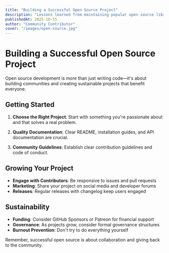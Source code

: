 ```yaml
---
title: "Building a Successful Open Source Project"
description: "Lessons learned from maintaining popular open source libraries and how to grow your project."
publishedAt: 2025-10-15
author: "Community Contributor"
cover: "/images/open-source.jpg"
---
```


# Building a Successful Open Source Project

Open source development is more than just writing code—it's about building communities and creating sustainable projects that benefit everyone.

## Getting Started

1. **Choose the Right Project**: Start with something you're passionate about and that solves a real problem.

2. **Quality Documentation**: Clear README, installation guides, and API documentation are crucial.

3. **Community Guidelines**: Establish clear contribution guidelines and code of conduct.

## Growing Your Project

- **Engage with Contributors**: Be responsive to issues and pull requests
- **Marketing**: Share your project on social media and developer forums
- **Releases**: Regular releases with changelog keep users engaged

## Sustainability

- **Funding**: Consider GitHub Sponsors or Patreon for financial support
- **Governance**: As projects grow, consider formal governance structures
- **Burnout Prevention**: Don't try to do everything yourself

Remember, successful open source is about collaboration and giving back to the community.